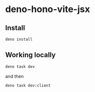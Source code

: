 # deno-hono-vite-jsx

## Install

```bash
deno install
```

## Working locally

```bash
deno task dev
```

and then

```bash
deno task dev:client
```